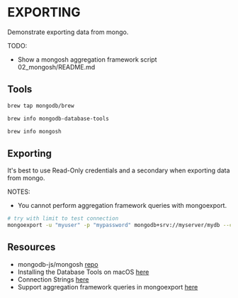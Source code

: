 # EXPORTING

Demonstrate exporting data from mongo.  

TODO:

* Show a mongosh aggregation framework script 02_mongosh/README.md

## Tools

```sh
brew tap mongodb/brew

brew info mongodb-database-tools

brew info mongosh
```

## Exporting

It's best to use Read-Only credentials and a secondary when exporting data from mongo.

NOTES:

* You cannot perform aggregation framework queries with mongoexport.  

```sh
# try with limit to test connection
mongoexport -u "myuser" -p "mypassword" mongodb+srv://myserver/mydb --collection mycollection --readPreference=secondary --type=csv --fields "_id,field1,field2,field3,field4,field5" --query '{"_id":{"$ne":0}}' --out ./exports/mycollection.csv --limit 1
```

## Resources

* mongodb-js/mongosh [repo](https://github.com/mongodb-js/mongosh#readme)  
* Installing the Database Tools on macOS [here](https://www.mongodb.com/docs/database-tools/installation/installation-macos/#installation)  
* Connection Strings [here](https://www.mongodb.com/docs/manual/reference/connection-string)  
* Support aggregation framework queries in mongoexport [here](https://jira.mongodb.org/browse/TOOLS-802)  
